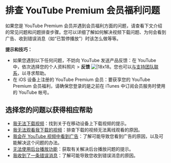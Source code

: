 # 排查 YouTube Premium 会员福利问题

如果您是 YouTube Premium 会员并遇到会员福利方面的问题，请查看下文介绍的常见问题和问题排查步骤。您可以详细了解如何解决视频下载问题、为何会看到广告、收到错误消息（如“已暂停播放”）时该怎么做等等。

**提示和技巧：**

* 如果您遇到以下任何问题，不妨向 YouTube 发送产品反馈：在 YouTube 中，依次选择您的个人资料照片 >  **反馈**  ![|18x18](https://lh3.googleusercontent.com/PHrL24NhL4CN5Wt5JbPvqgKtKcHeVqVM4tV8DM_N1R6-U6w7SEZ-TK0hR0V4xeg-hg=w18-h18)。您也可以[与支持团队联系](https://support.google.com/youtube/answer/7071292)，以寻求帮助。
* 在 iOS 设备上注册的 YouTube Premium 会员：要获享您的 YouTube Premium 会员福利，请确保您登录的是之前在 iTunes 中订阅会员服务时使用的 YouTube 帐号。

## 选择您的问题以获得相应帮助

* [我无法下载视频](https://support.google.com/youtube/answer/7437518)：找到关于在移动设备上下载视频的提示。
* [我无法观看我下载的视频](https://support.google.com/youtube/answer/7437823)：排查下载的视频无法离线观看的原因。
* [我会在 YouTube 视频中看到广告](https://support.google.com/youtube/answer/7437519)：了解可能导致您看到广告的原因，以及可能解决这个问题的办法。
* [无法使用后台播放功能](https://support.google.com/youtube/answer/7437614)：获取有关解决后台播放问题的提示。
* [我收到了一条错误消息](https://support.google.com/youtube/answer/7441275)：了解可能导致您收到错误消息的原因。